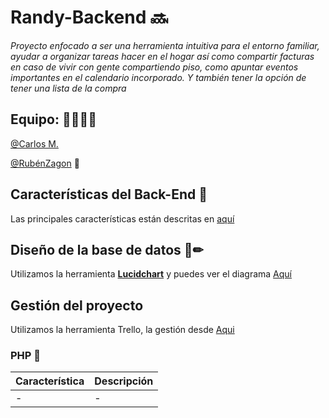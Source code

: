# Randy-Backend :soon: 

*Proyecto enfocado a ser una herramienta intuitiva para el entorno familiar, ayudar a organizar tareas hacer en el hogar así como compartir facturas en caso de vivir con gente compartiendo piso, como apuntar eventos importantes en el calendario incorporado. Y también tener la opción de tener una lista de la compra*


## Equipo: :man_technologist::man_technologist:

[@Carlos M.](https://github.com/AnnwynDev)

[@RubénZagon](https://github.com/RubenZagon) :unicorn:


## Características del Back-End :robot:

Las principales características están descritas en [aquí](./docs/database/README.md)

## Diseño de la base de datos 📐✏
Utilizamos la herramienta [**Lucidchart**](https://www.lucidchart.com/) y puedes ver el diagrama [Aquí](https://www.lucidchart.com/documents/view/1fd0ad5d-e324-44e0-9688-d3851b540766/0_0)

## Gestión del proyecto 
Utilizamos la herramienta Trello, la gestión desde [Aqui](https://trello.com/b/o4BMDaq8/randyapp)

### PHP :rocket:

| Característica  | Descripción |
|----------|-------------|
|    -      |      -       |

